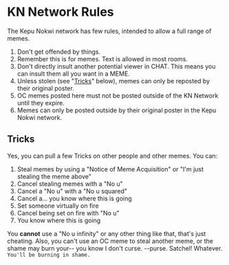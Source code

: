 # KN Network Rules
The Kepu Nokwi network has few rules, intended to allow a full range of memes.

1. Don't get offended by things.
2. Remember this is for memes. Text is allowed in most rooms.
3. Don't directly insult another potential viewer in CHAT. This means you can insult them all you want in a MEME.
4. Unless stolen (see "[Tricks](#Tricks)" below), memes can only be reposted by their original poster.
5. OC memes posted here must not be posted outside of the KN Network until they expire.
6. Memes can only be posted outside by their original poster in the Kepu Nokwi network.

## Tricks
Yes, you can pull a few Tricks on other people and other memes. You can:

1. Steal memes by using a "Notice of Meme Acquisition" or "I'm just stealing the meme above"
2. Cancel stealing memes with a "No u"
3. Cancel a "No u" with a "No u squared"
4. Cancel a... you know where this is going
5. Set someone virtually on fire
6. Cancel being set on fire with "No u"
7. You know where this is going

You **cannot** use a "No u infinity" or any other thing like that, that's just cheating. Also, you can't use an OC meme to steal another meme, or the shame may burn your-- you know I don't curse. --purse. Satchel! Whatever. `You'll be burning in shame.`
